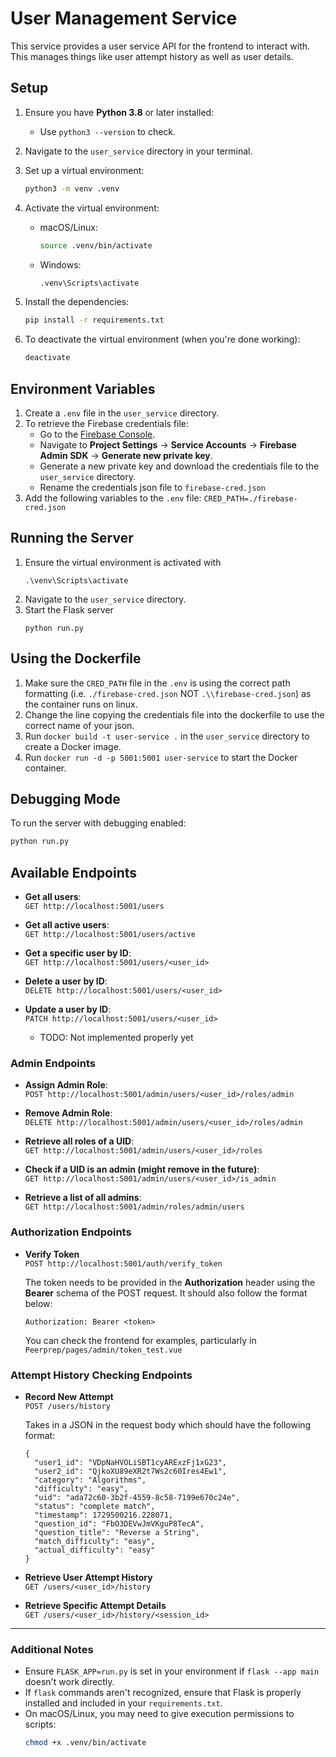 # User Management Service

This service provides a user service API for the frontend to interact with.
This manages things like user attempt history as well as user details.

## Setup

1. Ensure you have **Python 3.8** or later installed:

   - Use `python3 --version` to check.

2. Navigate to the `user_service` directory in your terminal.

3. Set up a virtual environment:

   ```bash
   python3 -m venv .venv
   ```

4. Activate the virtual environment:

   - macOS/Linux:
     ```bash
     source .venv/bin/activate
     ```
   - Windows:
     ```bash
     .venv\Scripts\activate
     ```

5. Install the dependencies:

   ```bash
   pip install -r requirements.txt
   ```

6. To deactivate the virtual environment (when you're done working):
   ```bash
   deactivate
   ```

## Environment Variables

1. Create a `.env` file in the `user_service` directory.
2. To retrieve the Firebase credentials file:
   - Go to the [Firebase Console](https://console.firebase.google.com/).
   - Navigate to **Project Settings** → **Service Accounts** → **Firebase Admin SDK** -> **Generate new private key**.
   - Generate a new private key and download the credentials file to the `user_service` directory.
   - Rename the credentials json file to `firebase-cred.json`
3. Add the following variables to the `.env` file:
   ```CRED_PATH=./firebase-cred.json```

## Running the Server

1. Ensure the virtual environment is activated with
   ```
   .\venv\Scripts\activate
   ```
2. Navigate to the `user_service` directory.
3. Start the Flask server
   ```
   python run.py
   ```

## Using the Dockerfile 
1. Make sure the `CRED_PATH` file in the `.env` is using the correct path formatting (i.e. `./firebase-cred.json` NOT `.\\firebase-cred.json`) as the container runs on linux.
2. Change the line copying the credentials file into the dockerfile to use the correct name of your json.
3. Run `docker build -t user-service .` in the `user_service` directory to create a Docker image.
4. Run `docker run -d -p 5001:5001 user-service` to start the Docker container.

## Debugging Mode

To run the server with debugging enabled:

```bash
python run.py
```

## Available Endpoints

- **Get all users**:  
  `GET http://localhost:5001/users`
- **Get all active users**:  
  `GET http://localhost:5001/users/active`
- **Get a specific user by ID**:  
  `GET http://localhost:5001/users/<user_id>`

- **Delete a user by ID**:  
  `DELETE http://localhost:5001/users/<user_id>`

- **Update a user by ID**:  
  `PATCH http://localhost:5001/users/<user_id>`
  - TODO: Not implemented properly yet

### Admin Endpoints

- **Assign Admin Role**:\
  `POST http://localhost:5001/admin/users/<user_id>/roles/admin`

- **Remove Admin Role**:\
  `DELETE http://localhost:5001/admin/users/<user_id>/roles/admin`

- **Retrieve all roles of a UID**:\
  `GET http://localhost:5001/admin/users/<user_id>/roles`

- **Check if a UID is an admin (might remove in the future)**:\
  `GET http://localhost:5001/admin/users/<user_id>/is_admin`
  
- **Retrieve a list of all admins**:\
  `GET http://localhost:5001/admin/roles/admin/users`

### Authorization Endpoints

- **Verify Token**\
  `POST http://localhost:5001/auth/verify_token`
  
  The token needs to be provided in the **Authorization** header using the **Bearer** schema of the POST request. It should also follow the format below:
  ```
  Authorization: Bearer <token>
  ```
  You can check the frontend for examples, particularly in `Peerprep/pages/admin/token_test.vue`

### Attempt History Checking Endpoints

- **Record New Attempt**\
  `POST /users/history`

  Takes in a JSON in the request body which should have the following format:
  ```
  {
    "user1_id": "VDpNaHVOLiSBT1cyARExzFj1xG23",
    "user2_id": "QjkoXU89eXR2t7Ws2c60Ires4Ew1",
    "category": "Algorithms",
    "difficulty": "easy",
    "uid": "ada72c60-3b2f-4559-8c58-7199e670c24e",
    "status": "complete match",
    "timestamp": 1729500216.228071,
    "question_id": "FbO3DEVwJmVKguP8TecA",
    "question_title": "Reverse a String",
    "match_difficulty": "easy",
    "actual_difficulty": "easy"
  }
  ```

- **Retrieve User Attempt History**\
  `GET /users/<user_id>/history`

- **Retrieve Specific Attempt Details**\
  `GET /users/<user_id>/history/<session_id>`


---

### Additional Notes

- Ensure `FLASK_APP=run.py` is set in your environment if `flask --app main` doesn't work directly.
- If `flask` commands aren't recognized, ensure that Flask is properly installed and included in your `requirements.txt`.
- On macOS/Linux, you may need to give execution permissions to scripts:
  ```bash
  chmod +x .venv/bin/activate
  ```
